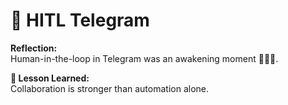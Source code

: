 # 💬 HITL Telegram

**Reflection:**  
Human-in-the-loop in Telegram was an awakening moment 🤝🧑‍💻.

**💭 Lesson Learned:**  
Collaboration is stronger than automation alone.
